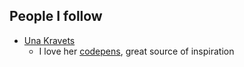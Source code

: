 ## People I follow
- [Una Kravets](https://una.im/)
  - I love her [codepens](https://codepen.io/una), great source of inspiration
